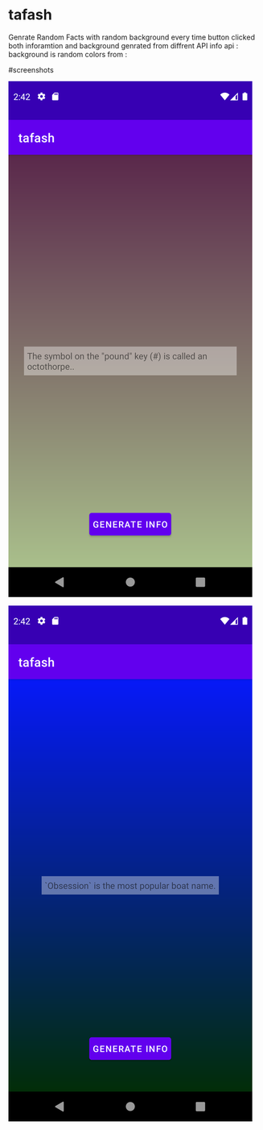# tafash
Genrate Random Facts with random background every time button clicked
both inforamtion and background genrated from diffrent API
info api : 
[](https://uselessfacts.jsph.pl/)
background is random colors from : 
[](https://x-colors.herokuapp.com/)

#screenshots

![](https://github.com/saraXX/tafash/blob/master/Screenshot_1662032540.png)

![](https://github.com/saraXX/tafash/blob/master/Screenshot_1662032528.png)
